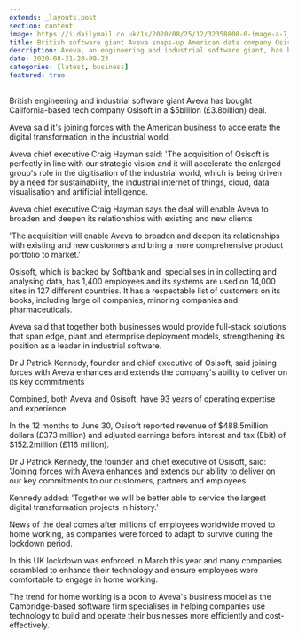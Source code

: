 ```yaml
---
extends: _layouts.post
section: content
image: https://i.dailymail.co.uk/1s/2020/08/25/12/32358808-0-image-a-7_1598355515651.jpg 
title: British software giant Aveva snaps-up American data company Osisoft for £3.8bn 
description: Aveva, an engineering and industrial software giant, has bought American business Osisoft to accelerate digital transformation in the industrial world 
date: 2020-08-31-20-09-23 
categories: [latest, business] 
featured: true 
--- 
```

British engineering and industrial software giant Aveva has bought California-based tech company Osisoft in a $5billion (£3.8billion) deal.

Aveva said it's joining forces with the American business to accelerate the digital transformation in the industrial world.

Aveva chief executive Craig Hayman said: 'The acquisition of Osisoft is perfectly in line with our strategic vision and it will accelerate the enlarged group's role in the digitisation of the industrial world, which is being driven by a need for sustainability, the industrial internet of things, cloud, data visualisation and artificial intelligence.

Aveva chief executive Craig Hayman says the deal will enable Aveva to broaden and deepen its relationships with existing and new clients 

'The acquisition will enable Aveva to broaden and deepen its relationships with existing and new customers and bring a more comprehensive product portfolio to market.'

Osisoft, which is backed by Softbank and  specialises in in collecting and analysing data, has 1,400 employees and its systems are used on 14,000 sites in 127 different countries. It has a respectable list of customers on its books, including large oil companies, minoring companies and pharmaceuticals.

Aveva said that together both businesses would provide full-stack solutions that span edge, plant and etermprise deployment models, strengthening its position as a leader in industrial software.

Dr J Patrick Kennedy, founder and chief executive of Osisoft, said joining forces with Aveva enhances and extends the company's ability to deliver on its key commitments

Combined, both Aveva and Osisoft, have 93 years of operating expertise and experience.

In the 12 months to June 30, Osisoft reported revenue of $488.5million dollars (£373 million) and adjusted earnings before interest and tax (Ebit) of $152.2million (£116 million).

Dr J Patrick Kennedy, the founder and chief executive of Osisoft, said: 'Joining forces with Aveva enhances and extends our ability to deliver on our key commitments to our customers, partners and employees.

Kennedy added: 'Together we will be better able to service the largest digital transformation projects in history.'  

News of the deal comes after millions of employees worldwide moved to home working, as companies were forced to adapt to survive during the lockdown period. 

In this UK lockdown was enforced in March this year and many companies scrambled to enhance their technology and ensure employees were comfortable to engage in home working.  

The trend for home working is a boon to Aveva's business model as the Cambridge-based software firm specialises in helping companies use technology to build and operate their businesses more efficiently and cost-effectively. 

